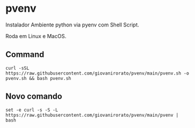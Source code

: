 # pvenv

Instalador Ambiente python via pyenv com Shell Script.

Roda em Linux e MacOS.

## Command

    curl -sSL https://raw.githubusercontent.com/giovanirorato/pvenv/main/pvenv.sh -o pvenv.sh && bash pvenv.sh

## Novo comando

    set -e curl -s -S -L https://raw.githubusercontent.com/giovanirorato/pvenv/main/pvenv | bash
